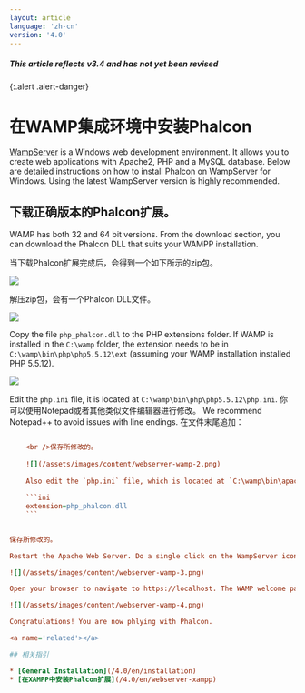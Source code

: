 ```yaml
---
layout: article
language: 'zh-cn'
version: '4.0'
---
```

##### This article reflects v3.4 and has not yet been revised

{:.alert .alert-danger}

<a name='overview'></a>

# 在WAMP集成环境中安装Phalcon

[WampServer](https://www.wampserver.com/en/) is a Windows web development environment. It allows you to create web applications with Apache2, PHP and a MySQL database. Below are detailed instructions on how to install Phalcon on WampServer for Windows. Using the latest WampServer version is highly recommended.

<a name='phalcon'></a>

## 下载正确版本的Phalcon扩展。

WAMP has both 32 and 64 bit versions. From the download section, you can download the Phalcon DLL that suits your WAMPP installation.

当下载Phalcon扩展完成后，会得到一个如下所示的zip包。

![](/assets/images/content/webserver-xampp-1.png)

解压zip包，会有一个Phalcon DLL文件。

![](/assets/images/content/webserver-xampp-2.png)

Copy the file `php_phalcon.dll` to the PHP extensions folder. If WAMP is installed in the `C:\wamp` folder, the extension needs to be in `C:\wamp\bin\php\php5.5.12\ext` (assuming your WAMP installation installed PHP 5.5.12).

![](/assets/images/content/webserver-wamp-1.png)

Edit the `php.ini` file, it is located at `C:\wamp\bin\php\php5.5.12\php.ini`. 你可以使用Notepad或者其他类似文件编辑器进行修改。 We recommend Notepad++ to avoid issues with line endings. 在文件末尾追加：

```ini extension=php_phalcon.dll

    <br />保存所修改的。
    
    ![](/assets/images/content/webserver-wamp-2.png)
    
    Also edit the `php.ini` file, which is located at `C:\wamp\bin\apache\apache2.4.9\bin\php.ini`. 在文件末尾添加一行
    
    ```ini
    extension=php_phalcon.dll
    ``` 
    

保存所修改的。

Restart the Apache Web Server. Do a single click on the WampServer icon at system tray. Choose `Restart All Services` from the pop-up menu. Check out that tray icon will become green again.

![](/assets/images/content/webserver-wamp-3.png)

Open your browser to navigate to https://localhost. The WAMP welcome page will appear. Check the section `extensions loaded` to ensure that phalcon was loaded.

![](/assets/images/content/webserver-wamp-4.png)

Congratulations! You are now phlying with Phalcon.

<a name='related'></a>

## 相关指引

* [General Installation](/4.0/en/installation)
* [在XAMPP中安装Phalcon扩展](/4.0/en/webserver-xampp)